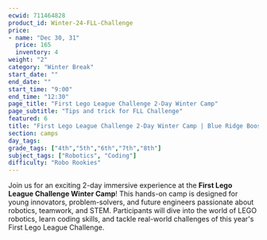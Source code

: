 ```yaml
---
ecwid: 711464828
product_id: Winter-24-FLL-Challenge
price:
- name: "Dec 30, 31"
  price: 165
  inventory: 4
weight: "2"
category: "Winter Break"
start_date: ""
end_date: ""
start_time: "9:00"
end_time: "12:30"
page_title: "First Lego League Challenge 2-Day Winter Camp"
page_subtitle: "Tips and trick for FLL Challenge"
featured: 6
title: "First Lego League Challenge 2-Day Winter Camp | Blue Ridge Boost"
section: camps
day_tags: 
grade_tags: ["4th","5th","6th","7th","8th"]
subject_tags: ["Robotics", "Coding"]
difficulty: "Robo Rookies"
---
```

<p>Join us for an exciting 2-day immersive experience at the <strong>First Lego League Challenge Winter Camp</strong>! This hands-on camp is designed for young innovators, problem-solvers, and future engineers passionate about robotics, teamwork, and STEM. Participants will dive into the world of LEGO robotics, learn coding skills, and tackle real-world challenges of this year's First Lego League Challenge.</p>
